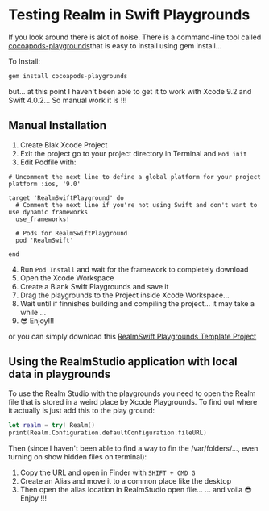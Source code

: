 # Testing Realm in Swift Playgrounds

If you look around there is alot of noise. There is a command-line tool called [cocoapods-playgrounds](https://github.com/neonichu/ThisCouldBeUsButYouPlaying)that is easy to install using gem install... 

To Install: 
```swift
gem install cocoapods-playgrounds
```

but... at this point I haven't been able to get it to work with Xcode 9.2 and Swift 4.0.2... So manual work it is !!!

## Manual Installation
1. Create Blak Xcode Project
2. Exit the project go to your project directory in Terminal and `Pod init`
3. Edit Podfile with:
```
# Uncomment the next line to define a global platform for your project
platform :ios, '9.0'

target 'RealmSwiftPlayground' do
  # Comment the next line if you're not using Swift and don't want to use dynamic frameworks
  use_frameworks!

  # Pods for RealmSwiftPlayground
  pod 'RealmSwift'

end
```

4.  Run `Pod Install` and wait for the framework to completely download
5.  Open the Xcode Workspace 
6.  Create a Blank Swift Playgrounds and save it
7.  Drag the playgrounds to the Project inside Xcode Workspace... 
8.  Wait until if finnishes building and compiling the project... it may take a while ... 
9.  😎 Enjoy!!!

or you can simply download this [RealmSwift Playgrounds Template Project](https://github.com/oliverbarreto/RealmSwiftPlaygroundsBaseTemplate)

## Using the RealmStudio application with local data in playgrounds 
To use the Realm Studio with the playgrounds you need to open the Realm file that is stored in a weird place by Xcode Playgrounds. To find out where it actually is just add this to the play ground:

```swift
let realm = try! Realm()
print(Realm.Configuration.defaultConfiguration.fileURL)
```

Then (since I haven't been able to find a way to fin the /var/folders/..., even turning on show hidden files on terminal): 
1. Copy the URL and open in Finder with `SHIFT + CMD G`
2. Create an Alias and move it to a common place like the desktop
3. Then open the alias location in RealmStudio open file... 
... and voila 😎 Enjoy !!!
